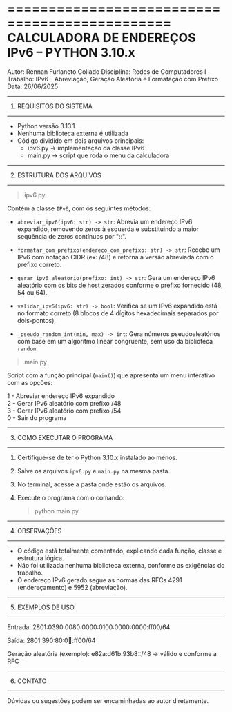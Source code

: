 ==============================================
 CALCULADORA DE ENDEREÇOS IPv6 – PYTHON 3.10.x
==============================================

Autor: Rennan Furlaneto Collado
Disciplina: Redes de Computadores I
Trabalho: IPv6 - Abreviação, Geração Aleatória e Formatação com Prefixo
Data: 26/06/2025

----------------------------------------------
1. REQUISITOS DO SISTEMA
----------------------------------------------
- Python versão 3.13.1
- Nenhuma biblioteca externa é utilizada
- Código dividido em dois arquivos principais:
    - ipv6.py → implementação da classe IPv6
    - main.py → script que roda o menu da calculadora

----------------------------------------------
2. ESTRUTURA DOS ARQUIVOS
----------------------------------------------

> ipv6.py

Contém a classe `IPv6`, com os seguintes métodos:

- `abreviar_ipv6(ipv6: str) -> str`: 
    Abrevia um endereço IPv6 expandido, removendo zeros à esquerda e substituindo a maior sequência de zeros contínuos por "::".

- `formatar_com_prefixo(endereco_com_prefixo: str) -> str`: 
    Recebe um IPv6 com notação CIDR (ex: /48) e retorna a versão abreviada com o prefixo correto.

- `gerar_ipv6_aleatorio(prefixo: int) -> str`: 
    Gera um endereço IPv6 aleatório com os bits de host zerados conforme o prefixo fornecido (48, 54 ou 64).

- `validar_ipv6(ipv6: str) -> bool`: 
    Verifica se um IPv6 expandido está no formato correto (8 blocos de 4 dígitos hexadecimais separados por dois-pontos).

- `_pseudo_random_int(min, max) -> int`: 
    Gera números pseudoaleatórios com base em um algoritmo linear congruente, sem uso da biblioteca `random`.

> main.py

Script com a função principal (`main()`) que apresenta um menu interativo com as opções:

1 - Abreviar endereço IPv6 expandido  
2 - Gerar IPv6 aleatório com prefixo /48  
3 - Gerar IPv6 aleatório com prefixo /54  
0 - Sair do programa

----------------------------------------------
3. COMO EXECUTAR O PROGRAMA
----------------------------------------------

1. Certifique-se de ter o Python 3.10.x instalado ao menos.

2. Salve os arquivos `ipv6.py` e `main.py` na mesma pasta.

3. No terminal, acesse a pasta onde estão os arquivos.

4. Execute o programa com o comando:
   > python main.py

----------------------------------------------
4. OBSERVAÇÕES
----------------------------------------------
- O código está totalmente comentado, explicando cada função, classe e estrutura lógica.
- Não foi utilizada nenhuma biblioteca externa, conforme as exigências do trabalho.
- O endereço IPv6 gerado segue as normas das RFCs 4291 (endereçamento) e 5952 (abreviação).

----------------------------------------------
5. EXEMPLOS DE USO
----------------------------------------------

Entrada:
    2801:0390:0080:0000:0100:0000:0000:ff00/64

Saída:
    2801:390:80:0:100::ff00/64

Geração aleatória (exemplo):
    e82a:d61b:93b8::/48  → válido e conforme a RFC

----------------------------------------------
6. CONTATO
----------------------------------------------
Dúvidas ou sugestões podem ser encaminhadas ao autor diretamente.
